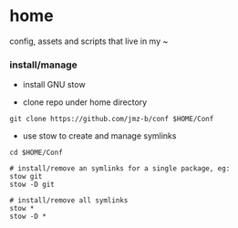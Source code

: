 # home

config, assets and scripts that live in my ~

### install/manage

- install GNU stow

- clone repo under home directory

```
git clone https://github.com/jmz-b/conf $HOME/Conf
```

- use stow to create and manage symlinks

```
cd $HOME/Conf

# install/remove an symlinks for a single package, eg:
stow git
stow -D git

# install/remove all symlinks
stow *
stow -D *
```
